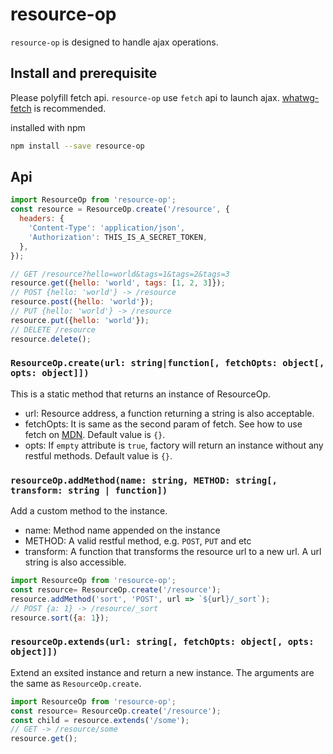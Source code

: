 # resource-op

`resource-op` is designed to handle ajax operations.

## Install and prerequisite

Please polyfill fetch api. `resource-op` use `fetch` api to launch ajax. [whatwg-fetch](https://github.com/github/fetch) is recommended.

installed with npm
```bash
npm install --save resource-op
```

## Api

```js
import ResourceOp from 'resource-op';
const resource = ResourceOp.create('/resource', {
  headers: {
    'Content-Type': 'application/json',
    'Authorization': THIS_IS_A_SECRET_TOKEN,
  },
});

// GET /resource?hello=world&tags=1&tags=2&tags=3
resource.get({hello: 'world', tags: [1, 2, 3]});
// POST {hello: 'world'} -> /resource
resource.post({hello: 'world'});
// PUT {hello: 'world'} -> /resource
resource.put({hello: 'world'});
// DELETE /resource
resource.delete();
```

### `ResourceOp.create(url: string|function[, fetchOpts: object[, opts: object]])`

This is a static method that returns an instance of ResourceOp.

* url: Resource address, a function returning a string is also acceptable.
* fetchOpts: It is same as the second param of fetch. See how to use fetch on [MDN](https://developer.mozilla.org/en-US/docs/Web/API/GlobalFetch/fetch). Default value is `{}`.
* opts: If `empty` attribute is `true`, factory will return an instance without any restful methods. Default value is `{}`.

### `resourceOp.addMethod(name: string, METHOD: string[, transform: string | function])`

Add a custom method to the instance.

* name: Method name appended on the instance
* METHOD: A valid restful method, e.g. `POST`, `PUT` and etc
* transform: A function that transforms the resource url to a new url. A url string is also accessible.

```js
import ResourceOp from 'resource-op';
const resource= ResourceOp.create('/resource');
resource.addMethod('sort', 'POST', url => `${url}/_sort`);
// POST {a: 1} -> /resource/_sort
resource.sort({a: 1});
```

### `resourceOp.extends(url: string[, fetchOpts: object[, opts: object]])`

Extend an exsited instance and return a new instance. The arguments are the same as `ResourceOp.create`.

```js
import ResourceOp from 'resource-op';
const resource= ResourceOp.create('/resource');
const child = resource.extends('/some');
// GET -> /resource/some
resource.get();
```
